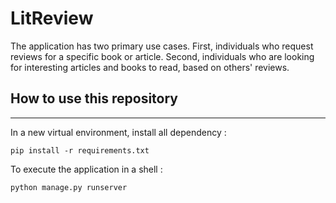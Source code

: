 # LitReview


The application has two primary use cases. First, individuals who request reviews for a specific book or article. Second, individuals who are looking for interesting articles and books to read, based on others' reviews.

## How to use this repository

***


In a new virtual environment, install all dependency :
```
pip install -r requirements.txt
```
To execute the application in a shell :

```
python manage.py runserver
```
